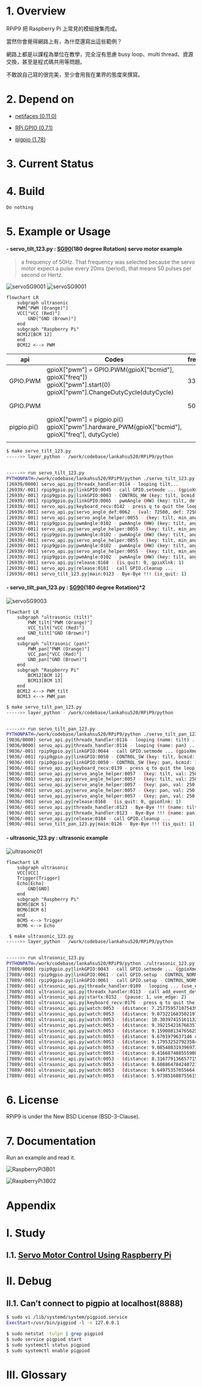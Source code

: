# 1. Overview

RPiP9 把 Raspberry Pi 上常見的模組搜集而成。

當然你會覺得網路上有，為什麼還寫出這些範例？

網路上都是以課程為單位在教學，完全沒有思慮 busy loop、multi thread、資源交換，甚至是程式碼共用等問題。

不敢說自己寫的很完美，至少會用我在業界的態度來撰寫。

# 2. Depend on

- [netifaces (0.11.0)](https://pypi.org/project/netifaces/)

- [RPi.GPIO (0.7.1)](https://pypi.org/project/RPi.GPIO/)

- [pigpio (1.78)](https://pypi.org/project/pigpio/)

# 3. Current Status


# 4. Build
```bash
Do nothing
```
# 5. Example or Usage

#### - servo_tilt_123.py : [SG90](https://datasheetspdf.com/pdf/791970/TowerPro/SG90/1)(180 degree Rotation) servo motor example

> a frequency of 50Hz. That frequency was selected because the servo motor expect a pulse every 20ms (period), that means 50 pulses per second or Hertz.

![servoSG9001](./images/servoSG9001.jpg)
![servoSG9001](./images/servoSG9002.jpg)

```mermaid
flowchart LR
	subgraph ultrasonic
    PWM["PWM (Orange)"]
    VCC["VCC (Red)"]
		GND["GND (Brown)"]
	end
	subgraph "Raspberry Pi"
    BCM12[BCM 12]
	end
	BCM12 <--> PWM
```

| api         | Codes                                                        | freq | min                       | max                        | step |
| ----------- | ------------------------------------------------------------ | ---- | ------------------------- | -------------------------- | ---- |
| GPIO.PWM    | gpioX["pwm"] = GPIO.PWM(gpioX["bcmid"], gpioX["freq"])<br>gpioX["pwm"].start(0)<br>gpioX["pwm"].ChangeDutyCycle(dutyCycle) | 330  | 0                         | 100                        | 1    |
| GPIO.PWM    |                                                              | 50   | 2.5<br>(50/20)            | 12.5<br>(250/20)           | 0.05 |
| pigpio.pi() | gpioX["pwm"] = pigpio.pi()<br>gpioX["pwm"].hardware_PWM(gpioX["bcmid"], gpioX["freq"], dutyCycle) |      | 25000<br>(1000000*0.5/20) | 120000<br>(1000000*2.4/20) | 950  |
|             |                                                              |      |                           |                            |      |

```bash
$ make servo_tilt_123.py
----->> layer_python - /work/codebase/lankahsu520/RPiP9/python


----->> run servo_tilt_123.py
PYTHONPATH=/work/codebase/lankahsu520/RPiP9/python ./servo_tilt_123.py -d 3
[26939/0000] servo_api.py|threadx_handler:0114 - looping tilt...
[26939/-001] rpip9gpio.py|linkGPIO:0045 - call GPIO.setmode ... (gpioXmode: 11)
[26939/-001] rpip9gpio.py|linkGPIO:0063 - CONTROL_HW (key: tilt, bcmid: 12, direction: 0)
[26939/-001] rpip9gpio.py|linkGPIO:0065 - pwmAngle (HW) (key: tilt, def: 72500)
[26939/-001] servo_api.py|keyboard_recv:0142 - press q to quit the loop (z:tilt, x:pan, ←:left, ↑:up, →:right, ↓:down, enter: default) ...
[26939/-001] servo_api.py|servo_angle_def:0062 - (val: 72500, def: 72500, step: 950)
[26939/-001] servo_api.py|servo_angle_helper:0055 - (key: tilt, min_angle: 25000, val: 72500, max_angle: 120000)
[26939/-001] rpip9gpio.py|pwmAngle:0102 - pwmAngle (HW) (key: tilt, angle: 72500, dutyCycle: 72500)
[26939/-001] servo_api.py|servo_angle_helper:0055 - (key: tilt, min_angle: 25000, val: 73450, max_angle: 120000)
[26939/-001] rpip9gpio.py|pwmAngle:0102 - pwmAngle (HW) (key: tilt, angle: 73450, dutyCycle: 73450)
[26939/-001] servo_api.py|servo_angle_helper:0055 - (key: tilt, min_angle: 25000, val: 74400, max_angle: 120000)
[26939/-001] rpip9gpio.py|pwmAngle:0102 - pwmAngle (HW) (key: tilt, angle: 74400, dutyCycle: 74400)
[26939/-001] servo_api.py|servo_angle_helper:0055 - (key: tilt, min_angle: 25000, val: 75350, max_angle: 120000)
[26939/-001] rpip9gpio.py|pwmAngle:0102 - pwmAngle (HW) (key: tilt, angle: 75350, dutyCycle: 75350)
[26939/-001] servo_api.py|release:0168 - (is_quit: 0, gpioXlnk: 1)
[26939/-001] servo_api.py|release:0181 - call GPIO.cleanup ...
[26939/-001] servo_tilt_123.py|main:0123 - Bye-Bye !!! (is_quit: 1)

```

#### - servo_tilt_pan_123.py : [SG90](https://datasheetspdf.com/pdf/791970/TowerPro/SG90/1)(180 degree Rotation)*2

![servoSG9003](./images/servoSG9003.jpg)

```mermaid
flowchart LR
	subgraph "ultrasonic (tilt)"
		PWM_tilt["PWM (Orange)"]
		VCC_tilt["VCC (Red)"]
		GND_tilt["GND (Brown)"]
	end
	subgraph "ultrasonic (pan)"
		PWM_pan["PWM (Orange)"]
		VCC_pan["VCC (Red)"]
		GND_pan["GND (Brown)"]
	end
	subgraph "Raspberry Pi"
		BCM12[BCM 12]
		BCM13[BCM 13]
	end
	BCM12 <--> PWM_tilt
	BCM13 <--> PWM_pan
```

```bash
$ make servo_tilt_pan_123.py
----->> layer_python - /work/codebase/lankahsu520/RPiP9/python


----->> run servo_tilt_pan_123.py
PYTHONPATH=/work/codebase/lankahsu520/RPiP9/python ./servo_tilt_pan_123.py -d 3
[9036/0000] servo_api.py|threadx_handler:0116 - looping (name: tilt) ...
[9036/0000] servo_api.py|threadx_handler:0116 - looping (name: pan) ...
[9036/-001] rpip9gpio.py|linkGPIO:0044 - call GPIO.setmode ... (gpioXmode: 11)
[9036/-001] rpip9gpio.py|linkGPIO:0050 - CONTROL_SW (key: tilt, bcmid: 12, direction: 0)
[9036/-001] rpip9gpio.py|linkGPIO:0050 - CONTROL_SW (key: pan, bcmid: 13, direction: 0)
[9036/-001] servo_api.py|keyboard_recv:0139 - press q to quit the loop (a: all, z:tilt, x:pan, ←:left, ↑:up, →:right, ↓:down, enter: default) ...
[9036/-001] servo_api.py|servo_angle_helper:0057 - (key: tilt, val: 250 <= 760 <= 1250)
[9036/-001] servo_api.py|servo_angle_helper:0057 - (key: tilt, val: 250 <= 770 <= 1250)
[9036/-001] servo_api.py|servo_angle_helper:0057 - (key: pan, val: 250 <= 760 <= 1250)
[9036/-001] servo_api.py|servo_angle_helper:0057 - (key: pan, val: 250 <= 770 <= 1250)
[9036/-001] servo_api.py|servo_angle_helper:0057 - (key: pan, val: 250 <= 780 <= 1250)
[9036/-001] servo_api.py|release:0168 - (is_quit: 0, gpioXlnk: 1)
[9036/-001] servo_api.py|threadx_handler:0123 - Bye-Bye !!! (name: tilt)
[9036/-001] servo_api.py|threadx_handler:0123 - Bye-Bye !!! (name: pan)
[9036/-001] servo_api.py|release:0184 - call GPIO.cleanup ...
[9036/-001] servo_tilt_pan_123.py|main:0126 - Bye-Bye !!! (is_quit: 1)

```

#### - ultrasonic_123.py : ultrasonic example

![ultrasonic01](./images/ultrasonic01.jpg)

```mermaid
flowchart LR
	subgraph ultrasonic
    VCC[VCC]
    Trigger[Trigger]
    Echo[Echo]
		GND[GND]
	end
	subgraph "Raspberry Pi"
    BCM5[BCM 5]
    BCM6[BCM 6]
	end
	BCM5 <--> Trigger
	BCM6 <--> Echo
```

```bash
 $ make ultrasonic_123.py
----->> layer_python - /work/codebase/lankahsu520/RPiP9/python


----->> run ultrasonic_123.py
PYTHONPATH=/work/codebase/lankahsu520/RPiP9/python ./ultrasonic_123.py -d 3
[7089/0000] rpip9gpio.py|linkGPIO:0043 - call GPIO.setmode ... (gpioXmode: 11)
[7089/-001] rpip9gpio.py|linkGPIO:0061 - call GPIO.setup - CONTROL_NORMAL ... (key: trigger, bcmid: 5, direction: 0)
[7089/-001] rpip9gpio.py|linkGPIO:0061 - call GPIO.setup - CONTROL_NORMAL ... (key: echo, bcmid: 6, direction: 1)
[7089/-001] ultrasonic_api.py|threadx_handler:0109 - looping ... (use_edge: 2, trigger: 5, echo: 6)
[7089/-001] ultrasonic_api.py|threadx_handler:0113 - call add_event_detect ...
[7089/-001] ultrasonic_api.py|startx:0152 - (pause: 1, use_edge: 2)
[7089/-001] ultrasonic_api.py|keyboard_recv:0176 - press q to quit the loop (enter:start, space:pause) ...
[7089/-001] ultrasonic_api.py|watch:0053 - (distance: 7.2577595710754395 cm)
[7089/-001] ultrasonic_api.py|watch:0053 - (distance: 9.073221683502197 cm)
[7089/-001] ultrasonic_api.py|watch:0053 - (distance: 10.303974151611328 cm)
[7089/-001] ultrasonic_api.py|watch:0053 - (distance: 9.392154216766357 cm)
[7089/-001] ultrasonic_api.py|watch:0053 - (distance: 9.159088134765625 cm)
[7089/-001] ultrasonic_api.py|watch:0053 - (distance: 9.6701979637146 cm)
[7089/-001] ultrasonic_api.py|watch:0053 - (distance: 9.179532527923584 cm)
[7089/-001] ultrasonic_api.py|watch:0053 - (distance: 9.085488319396973 cm)
[7089/-001] ultrasonic_api.py|watch:0053 - (distance: 9.416687488555908 cm)
[7089/-001] ultrasonic_api.py|watch:0053 - (distance: 8.316779136657715 cm)
[7089/-001] ultrasonic_api.py|watch:0053 - (distance: 9.608864784240723 cm)
[7089/-001] ultrasonic_api.py|watch:0053 - (distance: 9.64975357055664 cm)
[7089/-001] ultrasonic_api.py|watch:0053 - (distance: 5.973851680755615 cm)

```
# 6. License

RPiP9 is under the New BSD License (BSD-3-Clause).


# 7. Documentation
Run an example and read it.

![RaspberryPi3B01](./images/RaspberryPi3B01.jpg)

![RaspberryPi3B02](./images/RaspberryPi3B02.jpg)

# Appendix

# I. Study

## I.1. [Servo Motor Control Using Raspberry Pi](https://www.donskytech.com/servo-motor-control-using-raspberry-pi/)

# II. Debug

## II.1. Can’t connect to pigpio at localhost(8888)

```bash
$ sudo vi /lib/systemd/system/pigpiod.service
ExecStart=/usr/bin/pigpiod -l -n 127.0.0.1

$ sudo netstat -tulpn | grep pigpiod
$ sudo service pigpiod start
$ sudo systemctl status pigpiod
$ sudo systemctl enable pigpiod
```

# III. Glossary